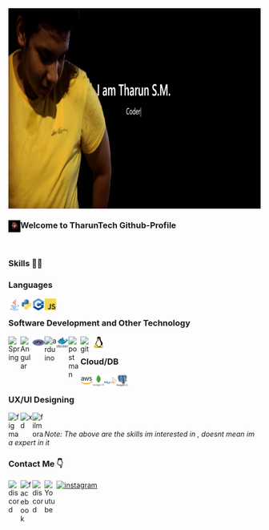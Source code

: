 <img align="center" alt="cover-photo" width="1000px" height="400px" src="cover-pic.png" />

### Welcome to TharunTech Github-Profile  <img align="left" width="24px" src="favicon-32x32.png" />
</br>

### Skills 👨‍💻


### Languages

<img src="https://raw.githubusercontent.com/devicons/devicon/master/icons/java/java-original.svg" alt="java" align="left" width="24px"/>
<img align="left" src="https://raw.githubusercontent.com/devicons/devicon/master/icons/python/python-original.svg" alt="python" width="24px"/>
<img align="left" src="https://raw.githubusercontent.com/devicons/devicon/master/icons/cplusplus/cplusplus-original.svg" alt="cplusplus" width="24px"/>
<img src="https://raw.githubusercontent.com/devicons/devicon/master/icons/javascript/javascript-original.svg" alt="javascript" align="left" width="24px"/>
</br>

### Software Development and Other Technology
<img src="https://upload.wikimedia.org/wikipedia/commons/7/79/Spring_Boot.svg" alt="Spring" align="left" width="24px"/>
<img src="https://angular.io/assets/images/logos/angular/angular.svg" alt="Angular" align="left" width="24px"/>
<img src="https://raw.githubusercontent.com/devicons/devicon/master/icons/php/php-original.svg" alt="php" align="left" width="24px"/>
<img src="https://cdn.worldvectorlogo.com/logos/arduino-1.svg" alt="arduino" align="left" width="24px"/>
<img src="https://raw.githubusercontent.com/devicons/devicon/master/icons/docker/docker-original-wordmark.svg" alt="docker" align="left" width="24px"/>
<img src="https://www.vectorlogo.zone/logos/getpostman/getpostman-icon.svg" alt="postman" align="left" width="24px"/>
<img src="https://www.vectorlogo.zone/logos/git-scm/git-scm-icon.svg" alt="git" align="left" width="24px"/>
<img src="https://raw.githubusercontent.com/devicons/devicon/master/icons/linux/linux-original.svg" alt="linux" align="left" width="24px"/>
</br>

### Cloud/DB
<img src="https://raw.githubusercontent.com/devicons/devicon/master/icons/amazonwebservices/amazonwebservices-original-wordmark.svg" alt="aws" align="left" width="24px"/>
<img src="https://raw.githubusercontent.com/devicons/devicon/master/icons/mongodb/mongodb-original-wordmark.svg" alt="mongodb" align="left" width="24px"/>
<img src="https://raw.githubusercontent.com/devicons/devicon/master/icons/mysql/mysql-original-wordmark.svg" alt="mysql" align="left" width="24px"/>
<img src="https://raw.githubusercontent.com/devicons/devicon/master/icons/postgresql/postgresql-original-wordmark.svg" alt="postgresql" align="left" width="24px"/>
</br>


### UX/UI Designing
<img src="https://www.vectorlogo.zone/logos/figma/figma-icon.svg" alt="figma" align="left" width="24px"/>
<img src="https://upload.wikimedia.org/wikipedia/commons/c/c2/Adobe_XD_CC_icon.svg" alt="xd" align="left" width="24px"/>
<img src="https://upload.wikimedia.org/wikipedia/commons/e/ec/Wondershare_filmora_logo.svg" alt="filmora" align="left" width="24px"/>


</br>
</br>
<i>Note: The above are the skills im interested in , doesnt mean im a expert in it </i>





### Contact Me 👇
<p>
  <a href="https://www.linkedin.com/in/tharun-s-m-370767195/">
    <img src="https://raw.githubusercontent.com/rahuldkjain/github-profile-readme-generator/master/src/images/icons/Social/discord.svg" alt="discord" align="left" width="24px"/>
  </a>
  <a href="https://www.instagram.com/i_technical_guy">
    <img align="center" src="https://raw.githubusercontent.com/rahuldkjain/github-profile-readme-generator/master/src/images/icons/Social/instagram.svg" alt="instagram" align="left" width="24px"/>
  </a>
    <a href="https://www.facebook.com/tharun.tec.1">
    <img src="https://raw.githubusercontent.com/rahuldkjain/github-profile-readme-generator/master/src/images/icons/Social/facebook.svg" alt="facebook" align="left" width="24px"/>
  </a>
  <a href="https://discord.gg/9CgsYtANSB">
    <img src="https://raw.githubusercontent.com/rahuldkjain/github-profile-readme-generator/master/src/images/icons/Social/linked-in-alt.svg" alt="discord" align="left" width="24px"/>
  </a>
  <a href="https://www.youtube.com/channel/UC7jcQ9qhjz9H7r6NVDIGOBA">
    <img src="https://raw.githubusercontent.com/rahuldkjain/github-profile-readme-generator/master/src/images/icons/Social/youtube.svg" alt="Youtube" align="left" width="24px"/>
  </a>
</p>
